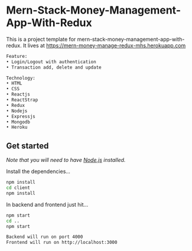 # Mern-Stack-Money-Management-App-With-Redux

This is a project template for mern-stack-money-management-app-with-redux. It lives at https://mern-money-manage-redux-mhs.herokuapp.com

```bash
Feature:
• Login/Logout with authentication
• Transaction add, delete and update

Technology:
• HTML
• CSS
• Reactjs
• ReactStrap
• Redux
• Nodejs
• Expressjs
• Mongodb
• Heroku
```

## Get started

*Note that you will need to have [Node.js](https://nodejs.org) installed.*

Install the dependencies...
```bash
npm install
cd client
npm install
```

In backend and frontend just hit...
```bash
npm start
cd ..
npm start
```

```bash
Backend will run on port 4000
Frontend will run on http://localhost:3000
```